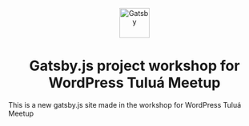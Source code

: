 <p align="center">
  <a href="https://www.gatsbyjs.com">
    <img alt="Gatsby" src="https://www.gatsbyjs.com/Gatsby-Monogram.svg" width="60" />
  </a>
</p>
<h1 align="center">
  Gatsby.js project workshop for WordPress Tuluá Meetup
</h1>

This is a new gatsby.js site made in the workshop for WordPress Tuluá Meetup
